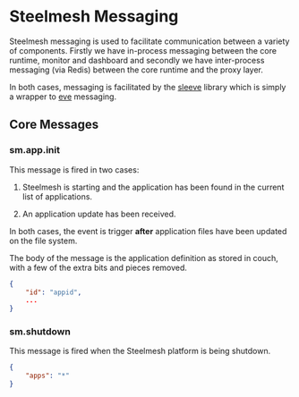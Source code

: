 # Steelmesh Messaging

Steelmesh messaging is used to facilitate communication between a variety of components.  Firstly we have in-process messaging between the core runtime, monitor and dashboard and secondly we have inter-process messaging (via Redis) between the core runtime and the proxy layer.

In both cases, messaging is facilitated by the [sleeve](https://github.com/sidelab/sleeve) library which is simply a wrapper to [eve](https://github.com/DmitryBaranovskiy/eve) messaging.

## Core Messages

### sm.app.init

This message is fired in two cases:

1. Steelmesh is starting and the application has been found in the current list of applications.

2. An application update has been received.

In both cases, the event is trigger __after__ application files have been updated on the file system.

The body of the message is the application definition as stored in couch, with a few of the extra bits and pieces removed.

```json
{
    "id": "appid",
    ...
}
```

### sm.shutdown

This message is fired when the Steelmesh platform is being shutdown.

```json
{
    "apps": "*"
}
```